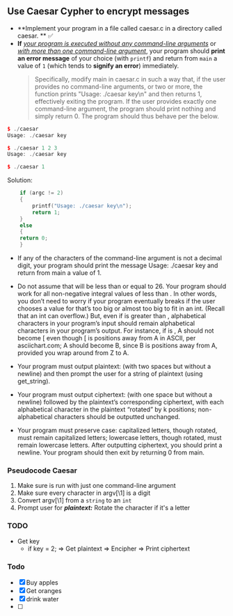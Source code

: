 ## Use Caesar Cypher to encrypt messages
- **Implement your program in a file called caesar.c in a directory called caesar. ** ✅
- **If** _<u>your program is executed without any command-line arguments</u>_ or _<u>with more than one
    command-line argument</u>_, your program should **print an error message** of your choice (with `printf`)
    and return from `main` a value of `1` (which tends to **signify an error**) immediately.
   > Specifically, modify main in caesar.c in such a way that, if the user provides no command-line arguments, or two or more, the function prints "Usage: ./caesar key\n" and then returns 1, effectively exiting the program. If the user provides exactly one command-line argument, the program should print nothing and simply return 0. The program should thus behave per the below.
    
```cpp
$ ./caesar
Usage: ./caesar key

$ ./caesar 1 2 3
Usage: ./caesar key

$ ./caesar 1
```

Solution:
```cpp 
    if (argc != 2)
    {
        printf("Usage: ./caesar key\n");
        return 1;
    }
    else
    {
    return 0;
    }
```

- If any of the characters of the command-line argument is not a decimal digit,
    your program should print the message Usage: ./caesar key and return from main a value of 1.
    
- Do not assume that will be less than or equal to 26. Your program should work for all non-negative
    integral values of less than . In other words, you don’t need to worry if
    your program eventually breaks if the user chooses a value for that’s too big or almost too big to fit
    in an int. (Recall that an int can overflow.)
    But, even if is greater than , alphabetical characters in your program’s input should remain alphabetical
    characters in your program’s output.
    For instance, if is ,
    A should not become \[ even though \[ is positions away from A in ASCII, per asciichart.com;
    A should become B, since B is positions away from A, provided you wrap around from Z to A.
- Your program must output plaintext: (with two spaces but without a newline) and then prompt
    the user for a string of plaintext (using get_string).
- Your program must output ciphertext: (with one space but without a newline) followed by the plaintext’s
    corresponding ciphertext, with each alphabetical character in the plaintext “rotated” by k positions;
    non-alphabetical characters should be outputted unchanged.
- Your program must preserve case: capitalized letters, though rotated, must remain capitalized letters;
    lowercase letters, though rotated, must remain lowercase letters.
    After outputting ciphertext, you should print a newline. Your program should then exit
    by returning 0 from main.

### Pseudocode Caesar
1. Make sure is run with just one command-line argument
2. Make sure every character in argv[\1] is a digit
3. Convert argv[\1] from a `string` to an `int` 
4. Prompt user for **_plaintext:_**
       Rotate the character if it's a letter

### TODO

- Get key
  - if key = 2;
    => Get plaintext
    => Encipher
    => Print ciphertext

### Todo
- [x] Buy apples
- [x] Get oranges
- [x] drink water
- [ ] 